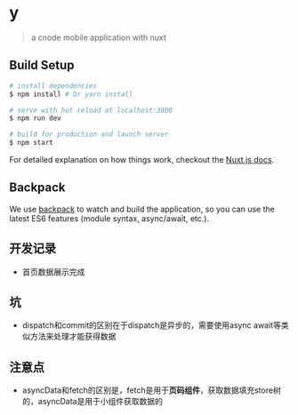 # y

> a cnode mobile application with nuxt

## Build Setup

``` bash
# install dependencies
$ npm install # Or yarn install

# serve with hot reload at localhost:3000
$ npm run dev

# build for production and launch server
$ npm start
```

For detailed explanation on how things work, checkout the [Nuxt.js docs](https://github.com/nuxt/nuxt.js).

## Backpack

We use [backpack](https://github.com/palmerhq/backpack) to watch and build the application, so you can use the latest ES6 features (module syntax, async/await, etc.).

## 开发记录
- 首页数据展示完成


## 坑
- dispatch和commit的区别在于dispatch是异步的，需要使用async await等类似方法来处理才能获得数据

## 注意点
- asyncData和fetch的区别是，fetch是用于**页码组件**，获取数据填充store树的，asyncData是用于小组件获取数据的